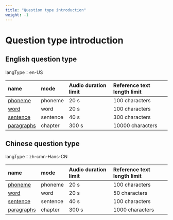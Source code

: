 ```yaml
---
title: "Question type introduction"
weight: -1
---
```


# Question type introduction

## English question type

langType：en-US

| name                                   | mode      | Audio duration limit  | Reference text length limit  |
|:---------------------------------------|:----------|:----------------------|:-----------------------------|
| [phoneme](mode/en-basic/phoneme.md)    | phoneme   | 20 s                  | 100 characters               |
| [word](mode/en-basic/word.md)    | word      | 20 s                  | 100 characters               |
| [sentence](mode/en-basic/sentence.md)    | sentence  | 40 s                  | 300 characters               |
| [paragraphs](mode/en-basic/chapter.md) | chapter   | 300 s                 | 10000 characters             |

## Chinese question type

langType：zh-cmn-Hans-CN

| name                                                                        | mode      | Audio duration limit  | Reference text length limit  |
|:----------------------------------------------------------------------------|:----------|:----------------------|:-----------------------------|
| [phoneme](mode/zh-basic/phoneme.md)                                         | phoneme   | 20 s                  | 100 characters               |
| [word](mode/zh-basic/word.md)                  | word      | 20 s                  | 50 characters                |
| [sentence](mode/zh-basic/sentence.md)           | sentence  | 40 s                  | 100 characters               |
| [paragraphs](mode/zh-basic/chapter.md)           | chapter   | 300 s                 | 1000 characters              |
